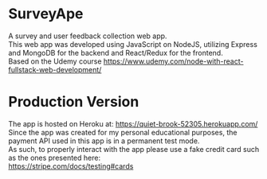 # SurveyApe
A survey and user feedback collection web app.<br />
This web app was developed using JavaScript on NodeJS, utilizing Express and MongoDB for the backend and React/Redux for the frontend.<br />
Based on the Udemy course https://www.udemy.com/node-with-react-fullstack-web-development/

# Production Version
The app is hosted on Heroku at: https://quiet-brook-52305.herokuapp.com/<br />
Since the app was created for my personal educational purposes, the payment API used in this app is in a permanent test mode.<br />
As such, to properly interact with the app please use a fake credit card such as the ones presented here:<br />
https://stripe.com/docs/testing#cards
